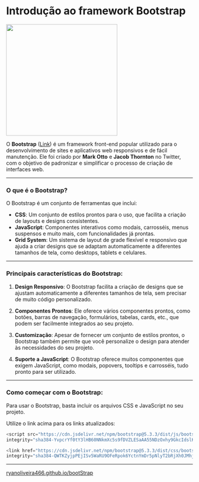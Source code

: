 # Introdução ao framework Bootstrap

<img src="https://upload.wikimedia.org/wikipedia/commons/b/b2/Bootstrap_logo.svg" width=300 />


O **Bootstrap** ([Link](https://getbootstrap.com/)) é um framework front-end popular utilizado para o desenvolvimento de sites e aplicativos web responsivos e de fácil manutenção. Ele foi criado por **Mark Otto** e **Jacob Thornton** no Twitter, com o objetivo de padronizar e simplificar o processo de criação de interfaces web.

---

### O que é o Bootstrap?

O Bootstrap é um conjunto de ferramentas que inclui:
- **CSS**: Um conjunto de estilos prontos para o uso, que facilita a criação de layouts e designs consistentes.
- **JavaScript**: Componentes interativos como modais, carrosséis, menus suspensos e muito mais, com funcionalidades já prontas.
- **Grid System**: Um sistema de layout de grade flexível e responsivo que ajuda a criar designs que se adaptam automaticamente a diferentes tamanhos de tela, como desktops, tablets e celulares.

---

### Principais características do Bootstrap:

1. **Design Responsivo**: O Bootstrap facilita a criação de designs que se ajustam automaticamente a diferentes tamanhos de tela, sem precisar de muito código personalizado.
   
2. **Componentes Prontos**: Ele oferece vários componentes prontos, como botões, barras de navegação, formulários, tabelas, cards, etc., que podem ser facilmente integrados ao seu projeto.

3. **Customização**: Apesar de fornecer um conjunto de estilos prontos, o Bootstrap também permite que você personalize o design para atender às necessidades do seu projeto.

4. **Suporte a JavaScript**: O Bootstrap oferece muitos componentes que exigem JavaScript, como modais, popovers, tooltips e carrosséis, tudo pronto para ser utilizado.
----

### Como começar com o Bootstrap:

Para usar o Bootstrap, basta incluir os arquivos CSS e JavaScript no seu projeto.

Utilize o link acima para os links atualizados:

```javascript
<script src="https://cdn.jsdelivr.net/npm/bootstrap@5.3.3/dist/js/bootstrap.bundle.min.js"
integrity="sha384-YvpcrYf0tY3lHB60NNkmXc5s9fDVZLESaAA55NDzOxhy9GkcIdslK1eN7N6jIeHz" crossorigin="anonymous"></script>`
```
```javascript
<link href="https://cdn.jsdelivr.net/npm/bootstrap@5.3.3/dist/css/bootstrap.min.css" rel="stylesheet"
integrity="sha384-QWTKZyjpPEjISv5WaRU9OFeRpok6YctnYmDr5pNlyT2bRjXh0JMhjY6hW+ALEwIH" crossorigin="anonymous">
```

---
[ryanoliveira466.github.io/bootStrap](https://ryanoliveira466.github.io/bootStrap/)
